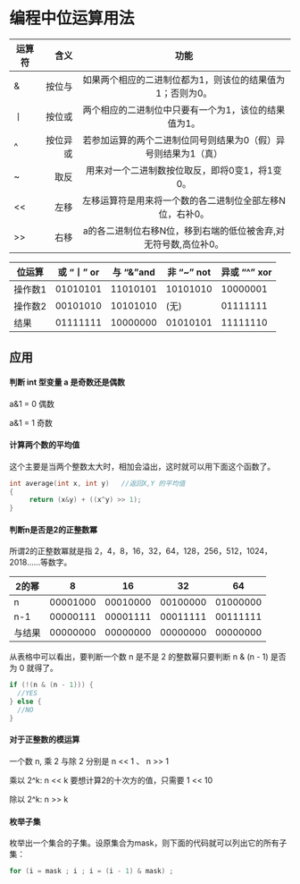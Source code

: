 编程中位运算用法
===============
| 运算符  | 含义     |  功能  |
| ------- | -----:  | :----: |
| &       | 按位与     |  如果两个相应的二进制位都为1，则该位的结果值为1；否则为0。    |
|丨   | 	按位或   |  两个相应的二进制位中只要有一个为1，该位的结果值为1。         |
| ^       | 按位异或   |  若参加运算的两个二进制位同号则结果为0（假）异号则结果为1（真）|
| ~       | 取反      |  用来对一个二进制数按位取反，即将0变1，将1变0。  |
| <<      | 左移      |  左移运算符是用来将一个数的各二进制位全部左移N位，右补0。    |
| >>      | 右移      |  a的各二进制位右移N位，移到右端的低位被舍弃,对无符号数,高位补0。 |


| 位运算	  | 或 “丨” or | 与 “&”and	 | 非 “~” not | 异或 “^” xor  |
| ------- | -----------   |  -------- |   --------    |   --------      |
| 操作数1	|  01010101	   |  11010101	 |    10101010	 |       10000001 |
| 操作数2	|  00101010	   |  10101010   |       (无)	   |      01111111   |
| 结果     | 	01111111	  | 10000000    |  	01010101	  |     11111110    |

## 应用

#### 判断 int 型变量 a 是奇数还是偶数       

 a&1 = 0 偶数

 a&1 = 1 奇数

#### 计算两个数的平均值
这个主要是当两个整数太大时，相加会溢出，这时就可以用下面这个函数了。

```c++
int average(int x, int y)   //返回X,Y 的平均值
{   
     return (x&y) + ((x^y) >> 1);
}
```

#### 判断n是否是2的正整数冪

所谓2的正整数冪就是指 2，4，8，16，32，64，128，256，512，1024，2018......等数字。

|2的幂	  | 8	    | 16 |	32	| 64|
| ----- | ------- |  -------- | -------- |   -------- |
|n   | 	00001000 |	00010000	| 00100000	| 01000000 |
| n-1 |	00000111 |	00001111  |	00011111	| 00111111 |
|与结果 |	00000000|	00000000	|00000000|	00000000|

从表格中可以看出，要判断一个数 n 是不是 2 的整数幂只要判断 n & (n - 1) 是否为 0 就得了。
```C++
if (!(n & (n - 1))) {
  //YES
} else {
  //NO
}
```

#### 对于正整数的模运算
一个数 n, 乘 2 与除 2 分别是 n << 1 、 n >> 1

乘以 2^k: n << k  要想计算2的十次方的值，只需要  1 << 10

除以 2^k: n >> k


#### 枚举子集
枚举出一个集合的子集。设原集合为mask，则下面的代码就可以列出它的所有子集：
```c++
for (i = mask ; i ; i = (i - 1) & mask) ;
```
